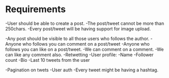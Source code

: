 # Requirements

-User should be able to create a post.
-The post/tweet cannot be more than 250chars.
-Every post/tweet will be having support for image upload.

-Any post should be visible to all those users who follows the author.
-Anyone who follows you can comment on a post/tweet
-Anyone who follows you can like on a post/tweet.
-We can comment on a comment.
-We can like any comment also.
-Retwetting
-User profile:
-Name
-Follower count
-Bio
-Last 10 tweets from the user

-Pagination on twets
-User auth
-Every tweet might be having a hashtag.
